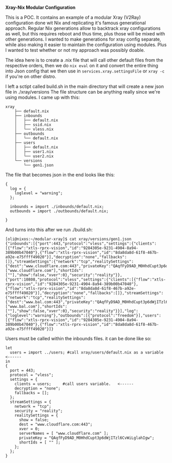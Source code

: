 **Xray-Nix Modular Configuration**

This is a POC. It contains an example of a modular Xray (V2Ray) configuration done wit Nix and replicating it's famous generational approach.
Regular Nix generations allow to backtrack xray configurations as well, but this requires reboot and thus time, plus those will be mixed with other generations.
I wanted to make generations for xray config separate, while also making it easier to maintain the configuration using modules.
Plus I wanted to test whether or not my approach was possibly doable.

The idea here is to create a .nix file that will call other default files from the respective orders, then we do `nix eval` on it and convert the entire thing into Json config that we then use in `services.xray.settingsFile` or `xray -c` if you're on other distro.

I left a sctipt called build.sh in the main directory that will create a new json file in ./xray/versions
The file structure can be anything really since we're using modules. I came up with this:
```
xray
    ├── default.nix
    ├── inbounds
    │   ├── default.nix
    │   ├── ssid.nix
    │   └── vless.nix
    ├── outbounds
    │   └── default.nix
    ├── users
    │   ├── default.nix
    │   ├── user1.nix
    │   └── user2.nix
    └── versions
        └── gen1.json
```

The file that becomes json in the end looks like this:

```
{
  log = {
    loglevel = "warning";
  };

  inbounds = import ./inbounds/default.nix;
  outbounds = import ./outbounds/default.nix;

}
```



And turns into this after we run ./build.sh:

```
[oli@nixos:~/modular-xray]$ cat xray/versions/gen1.json
{"inbounds":[{"port":443,"protocol":"vless","settings":{"clients":[{"flow":"xtls-rprx-vision","id":"9284305e-9231-4904-8a94-389b00b47040"},{"flow":"xtls-rprx-vision","id":"8da8da8d-61f8-467b-a92e-e75ffff49020"}],"decryption":"none","fallbacks":[]},"streamSettings":{"network":"tcp","realitySettings":{"dest":"www.cloudflare.com:443","privateKey":"QAqfFyD9AD_M0HhdCupt3p6dWjITzl6CvWiLglahIgw","serverNames":["www.cloudflare.com"],"shortIds":[""],"show":false,"xver":0},"security":"reality"}},{"port":10808,"protocol":"vless","settings":{"clients":[{"flow":"xtls-rprx-vision","id":"9284305e-9231-4904-8a94-389b00b47040"},{"flow":"xtls-rprx-vision","id":"8da8da8d-61f8-467b-a92e-e75ffff49020"}],"decryption":"none","fallbacks":[]},"streamSettings":{"network":"tcp","realitySettings":{"dest":"www.bal.com:443","privateKey":"QAqfFyD9AD_M0HhdCupt3p6dWjITzl6CvWiLglahIgw","serverNames":["www.bal.com"],"shortIds":[""],"show":false,"xver":0},"security":"reality"}}],"log":{"loglevel":"warning"},"outbounds":[{"protocol":"freedom"}],"users":[{"flow":"xtls-rprx-vision","id":"9284305e-9231-4904-8a94-389b00b47040"},{"flow":"xtls-rprx-vision","id":"8da8da8d-61f8-467b-a92e-e75ffff49020"}]}
```


Users must be called within the inbounds files. it can be done like so:

```
let
  users = import ../users; #call xray/users/default.nix as a variable   <------
in
{
  port = 443;
  protocol = "vless";
  settings = {
    clients = users;     #call users variable.   <------
    decryption = "none";
    fallbacks = [];
  };
  streamSettings = {
    network = "tcp";
    security = "reality";
    realitySettings = {
      show = false;
      dest = "www.cloudflare.com:443";
      xver = 0;
      serverNames = [ "www.cloudflare.com" ];
      privateKey = "QAqfFyD9AD_M0HhdCupt3p6dWjITzl6CvWiLglahIgw";
      shortIds = [ "" ];
    };
  };
}
```
